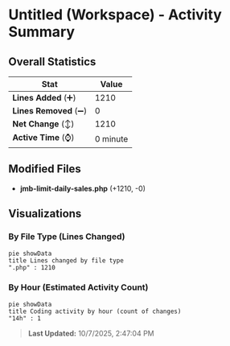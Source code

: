 # Untitled (Workspace) - Activity Summary 

## Overall Statistics

| Stat                   | Value                                                             |
| ---------------------- | ----------------------------------------------------------------- |
| **Lines Added** (➕)   | 1210                                          |
| **Lines Removed** (➖) | 0                                        |
| **Net Change** (↕)    | 1210                |
| **Active Time** (⌚)   | 0 minute |


## Modified Files
- **jmb-limit-daily-sales.php** (+1210, -0)

## Visualizations

### By File Type (Lines Changed)

```mermaid
pie showData
title Lines changed by file type
".php" : 1210
```

### By Hour (Estimated Activity Count)

```mermaid
pie showData
title Coding activity by hour (count of changes)
"14h" : 1
```


> **Last Updated:** 10/7/2025, 2:47:04 PM